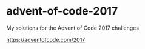 # advent-of-code-2017
My solutions for the Advent of Code 2017 challenges

https://adventofcode.com/2017
